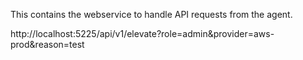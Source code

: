 This contains the webservice to handle API requests from the agent.


http://localhost:5225/api/v1/elevate?role=admin&provider=aws-prod&reason=test

